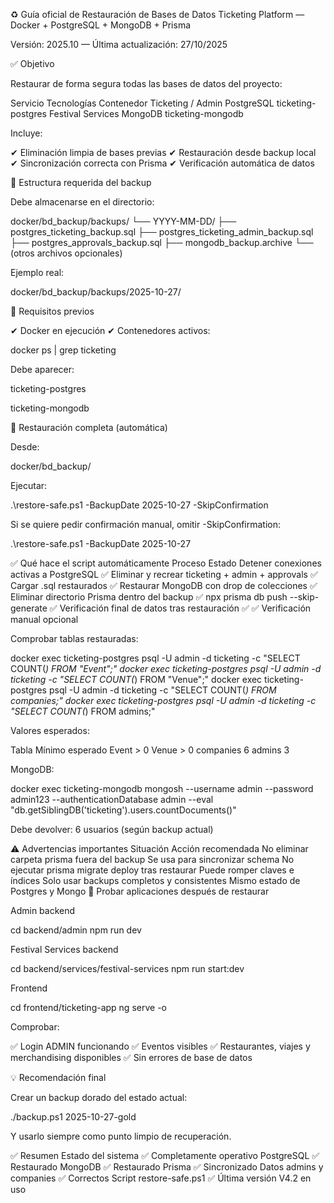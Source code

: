 ♻️ Guía oficial de Restauración de Bases de Datos
Ticketing Platform — Docker + PostgreSQL + MongoDB + Prisma

Versión: 2025.10 — Última actualización: 27/10/2025

✅ Objetivo

Restaurar de forma segura todas las bases de datos del proyecto:

Servicio	Tecnologías	Contenedor
Ticketing / Admin	PostgreSQL	ticketing-postgres
Festival Services	MongoDB	ticketing-mongodb

Incluye:

✔ Eliminación limpia de bases previas
✔ Restauración desde backup local
✔ Sincronización correcta con Prisma
✔ Verificación automática de datos

📂 Estructura requerida del backup

Debe almacenarse en el directorio:

docker/bd_backup/backups/
└── YYYY-MM-DD/
    ├── postgres_ticketing_backup.sql
    ├── postgres_ticketing_admin_backup.sql
    ├── postgres_approvals_backup.sql
    ├── mongodb_backup.archive
    └── (otros archivos opcionales)


Ejemplo real:

docker/bd_backup/backups/2025-10-27/

🧰 Requisitos previos

✔ Docker en ejecución
✔ Contenedores activos:

docker ps | grep ticketing


Debe aparecer:

ticketing-postgres

ticketing-mongodb

🚀 Restauración completa (automática)

Desde:

docker/bd_backup/


Ejecutar:

.\restore-safe.ps1 -BackupDate 2025-10-27 -SkipConfirmation


Si se quiere pedir confirmación manual, omitir -SkipConfirmation:

.\restore-safe.ps1 -BackupDate 2025-10-27

✅ Qué hace el script automáticamente
Proceso	Estado
Detener conexiones activas a PostgreSQL	✅
Eliminar y recrear ticketing + admin + approvals	✅
Cargar .sql restaurados	✅
Restaurar MongoDB con drop de colecciones	✅
Eliminar directorio Prisma dentro del backup	✅
npx prisma db push --skip-generate	✅
Verificación final de datos tras restauración	✅
✅ Verificación manual opcional

Comprobar tablas restauradas:

docker exec ticketing-postgres psql -U admin -d ticketing -c "SELECT COUNT(*) FROM \"Event\";"
docker exec ticketing-postgres psql -U admin -d ticketing -c "SELECT COUNT(*) FROM \"Venue\";"
docker exec ticketing-postgres psql -U admin -d ticketing -c "SELECT COUNT(*) FROM companies;"
docker exec ticketing-postgres psql -U admin -d ticketing -c "SELECT COUNT(*) FROM admins;"


Valores esperados:

Tabla	Mínimo esperado
Event	> 0
Venue	> 0
companies	6
admins	3

MongoDB:

docker exec ticketing-mongodb mongosh --username admin --password admin123 --authenticationDatabase admin --eval "db.getSiblingDB('ticketing').users.countDocuments()"


Debe devolver: 6 usuarios (según backup actual)

⚠️ Advertencias importantes
Situación	Acción recomendada
No eliminar carpeta prisma fuera del backup	Se usa para sincronizar schema
No ejecutar prisma migrate deploy tras restaurar	Puede romper claves e índices
Solo usar backups completos y consistentes	Mismo estado de Postgres y Mongo
🧪 Probar aplicaciones después de restaurar

Admin backend

cd backend/admin
npm run dev


Festival Services backend

cd backend/services/festival-services
npm run start:dev


Frontend

cd frontend/ticketing-app
ng serve -o


Comprobar:

✅ Login ADMIN funcionando
✅ Eventos visibles
✅ Restaurantes, viajes y merchandising disponibles
✅ Sin errores de base de datos

💡 Recomendación final

Crear un backup dorado del estado actual:

./backup.ps1 2025-10-27-gold


Y usarlo siempre como punto limpio de recuperación.

✅ Resumen
Estado del sistema	✅ Completamente operativo
PostgreSQL	✅ Restaurado
MongoDB	✅ Restaurado
Prisma	✅ Sincronizado
Datos admins y companies	✅ Correctos
Script restore-safe.ps1	✅ Última versión V4.2 en uso


